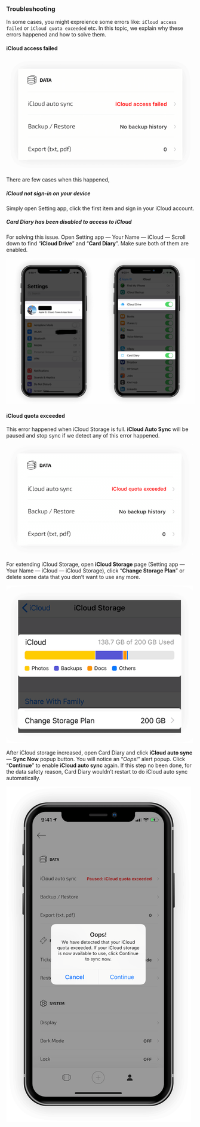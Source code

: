 ### Troubleshooting

In some cases, you might expreience some errors like: `iCloud access failed` or `iCloud quota exceeded` etc. In this topic, we explain why these errors happened and how to solve them.

#### iCloud access failed

![iCloudAccessFailed0](HelpImages/Screenshots/iCloudAccessFailed0.png)

There are few cases when this happened,

##### iCloud not sign-in on your device

Simply open Setting app, click the first item and sign in your iCloud account.

##### Card Diary has been disabled to access to iCloud

For solving this issue. Open Setting app — Your Name — iCloud — Scroll down to find “**iCloud Drive**” and “**Card Diary**”. Make sure both of them are enabled.

![iCloudAccessFailed](HelpImages/Screenshots/iCloudAccessFailed.png)

#### iCloud quota exceeded

This error happened when iCloud Storage is full. **iCloud Auto Sync** will be paused and stop sync if we detect any of this error happened.

![iCloudQuotaExceeded0](HelpImages/Screenshots/iCloudQuotaExceeded0.png)

 For extending iCloud Storage, open **iCloud Storage** page (Setting app — Your Name — iCloud — iCloud Storage), click “**Change Storage Plan**” or delete some data that you don’t want to use any more.

![iCloudQuotaExceeded](HelpImages/Screenshots/iCloudQuotaExceeded.png)

After iCloud storage increased, open Card Diary and click **iCloud auto sync** — **Sync Now** popup button. You will notice an “*Oops!*” alert popup. Click “**Continue**” to enable **iCloud auto sync** again. If this step no been done, for the data safety reason, Card Diary wouldn’t restart to do iCloud auto sync automatically. 

![iCloudQuotaExceeded1](HelpImages/Screenshots/iCloudQuotaExceeded1.png)



